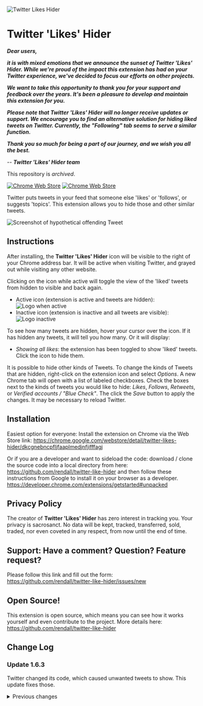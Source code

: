 ![Twitter Likes Hider](icon-48.png)

# Twitter 'Likes' Hider

_**Dear users,**_

_**it is with mixed emotions that we announce the sunset of Twitter 'Likes' Hider. While we're proud of the impact this extension has had on your Twitter experience, we've decided to focus our efforts on other projects.**_

_**We want to take this opportunity to thank you for your support and feedback over the years. It's been a pleasure to develop and maintain this extension for you.**_

_**Please note that Twitter 'Likes' Hider will no longer receive updates or support. We encourage you to find an alternative solution for hiding liked tweets on Twitter. Currently, the "Following" tab seems to serve a similar function.**_

_**Thank you so much for being a part of our journey, and we wish you all the best.**_

_-- **Twitter 'Likes' Hider team**_

This repository is *archived*.

[![Chrome Web Store](https://img.shields.io/chrome-web-store/v/dkcgnebncpfljfaaplmedjnfjifffagj)](https://chrome.google.com/webstore/detail/twitter-likes-hider/dkcgnebncpfljfaaplmedjnfjifffagj)
[![Chrome Web Store](https://img.shields.io/chrome-web-store/price/dkcgnebncpfljfaaplmedjnfjifffagj)](https://chrome.google.com/webstore/detail/twitter-likes-hider/dkcgnebncpfljfaaplmedjnfjifffagj)

Twitter puts tweets in your feed that someone else 'likes' or 'follows', or suggests 'topics'. This extension allows you to hide those and other similar tweets.

![Screenshot of hypothetical offending Tweet](https://lh3.googleusercontent.com/xD-40V-VNvO8yI4s36E8UtfpKfyfiakeA1URh_8g0lPEHscJ00GENrN2OMzmigpwektHWiOo8hB6UV8HwDhELJZ6=w640-h400-e365-rj-sc0x00ffffff)

## Instructions

After installing, the **Twitter 'Likes' Hider** icon will be visible to the right of your Chrome address bar. It will be active when visiting Twitter, and grayed out while visiting any other website.

Clicking on the icon while active will toggle the view of the 'liked' tweets from hidden to visible and back again.

- Active icon (extension is active and tweets are hidden): ![Logo when active](icon-32.png)
- Inactive icon (extension is inactive and all tweets are visible): ![Logo inactive](icon-off-32.png)

To see how many tweets are hidden, hover your cursor over the icon. If it has hidden any tweets, it will tell you how many. Or it will display:

- _Showing all likes_: the extension has been toggled to show 'liked' tweets. Click the icon to hide them.

It is possible to hide other kinds of Tweets. To change the kinds of Tweets that are hidden, right-click on the extension icon and select _Options_. A new Chrome tab will open with a list of labeled checkboxes. Check the boxes next to the kinds of tweets you would like to hide: _Likes_, _Follows_, _Retweets_, or _Verified accounts / "Blue Check"_. The click the _Save_ button to apply the changes. It may be necessary to reload Twitter.

## Installation

Easiest option for everyone: Install the extension on Chrome via the Web Store link: 
https://chrome.google.com/webstore/detail/twitter-likes-hider/dkcgnebncpfljfaaplmedjnfjifffagj
 
Or if you are a developer and want to sideload the code: download / clone the source code into a local directory from here: https://github.com/rendall/twitter-like-hider and then follow these instructions from Google to install it on your browser as a developer. https://developer.chrome.com/extensions/getstarted#unpacked

## Privacy Policy

The creator of **Twitter 'Likes' Hider** has zero interest in tracking you. Your privacy is sacrosanct. No data will be kept, tracked, transferred, sold, traded, nor even coveted in any respect, from now until the end of time.

## Support: Have a comment? Question? Feature request?

Please follow this link and fill out the form: https://github.com/rendall/twitter-like-hider/issues/new

## Open Source!

This extension is open source, which means you can see how it works yourself and even contribute to the project.
More details here: https://github.com/rendall/twitter-like-hider

## Change Log

### Update 1.6.3

Twitter changed its code, which caused unwanted tweets to show. This update fixes those.

<details>
<summary>Previous changes</summary>

### New in 1.6.2

Added 'Suggested Topics' to options. Checking 'Topics' will hide Twitter's "suggested topics" sections

### Bugfix 1.6.1

- The extension worked only for 'Dim' background mode. This fix allows for 'Default' and 'Lights Out' modes as well.
  - Other minor fixes:
  - Announce that 'Enable debug mode' is ON (if so) and inform user how to turn it off (in browser console).
  - Remove extraneous unused variable assignment.

### New in release 1.6

- Options! Right-click on the extension icon, select 'Options'.
  - This shows a list of the types of Twits the 'Twitter Like Hider' can hide. Check a box to show them, _un_-check a box to hide them.
  - Options are stored locally on the computer's browser
- Expands the types of Twits that can be hidden:
  - 'Likes'
  - 'Follows'
  - 'Retweeted'
  - 'Received a reply'
  - 'Replied'
- Rudimentary troubleshooting or 'debug' mode, enabled via options

### New in release 1.5

Twitter made the mistake of showing me 'like' and 'follows' Twits again, so I jumped on updating this immediately to hide the new Twits. I made it easier to update this in future and this version should eliminate the minute-long pause before the Twits are hidden

</details>
